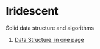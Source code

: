 # Iridescent
Solid data structure and algorithms

1. [Data Structure, in one page](Data%20Structure.md)